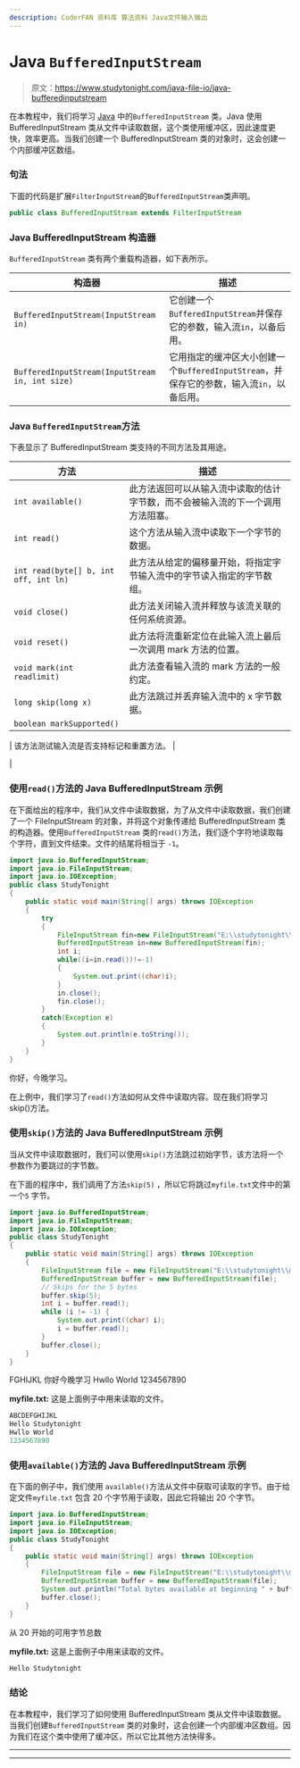 ```yaml
---
description: CoderFAN 资料库 算法资料 Java文件输入输出
---
```


# Java `BufferedInputStream`

> 原文：<https://www.studytonight.com/java-file-io/java-bufferedinputstream>

在本教程中，我们将学习 [Java](https://www.studytonight.com/java/) 中的``BufferedInputStream`` 类。Java 使用 BufferedInputStream 类从文件中读取数据，这个类使用缓冲区，因此速度更快，效率更高。当我们创建一个 BufferedInputStream 类的对象时，这会创建一个内部缓冲区数组。

### 句法

下面的代码是扩展`FilterInputStream`的`BufferedInputStream`类声明。

```java
public class BufferedInputStream extends FilterInputStream 
```

### Java BufferedInputStream 构造器

`BufferedInputStream` 类有两个重载构造器，如下表所示。

| 构造器 | 描述 |
| --- | --- |
| `BufferedInputStream(InputStream in)` | 它创建一个`BufferedInputStream`并保存它的参数，输入流`in`，以备后用。 |
| `BufferedInputStream(InputStream in, int size)` | 它用指定的缓冲区大小创建一个`BufferedInputStream`，并保存它的参数，输入流`in`，以备后用。 |

### Java `BufferedInputStream`方法

下表显示了 BufferedInputStream 类支持的不同方法及其用途。

| 方法 | 描述 |
| --- | --- |
| `int available()` | 此方法返回可以从输入流中读取的估计字节数，而不会被输入流的下一个调用方法阻塞。 |
| `int read()` | 这个方法从输入流中读取下一个字节的数据。 |
| `int read(byte[] b, int off, int ln)` | 此方法从给定的偏移量开始，将指定字节输入流中的字节读入指定的字节数组。 |
| `void close()` | 此方法关闭输入流并释放与该流关联的任何系统资源。 |
| `void reset()` | 此方法将流重新定位在此输入流上最后一次调用 mark 方法的位置。 |
| `void mark(int readlimit)` | 此方法查看输入流的 mark 方法的一般约定。 |
| `long skip(long x)` | 此方法跳过并丢弃输入流中的 x 字节数据。 |
| `boolean markSupported()` | 

&#124; 该方法测试输入流是否支持标记和重置方法。 &#124;

 |

### 使用`read()`方法的 Java BufferedInputStream 示例

在下面给出的程序中，我们从文件中读取数据，为了从文件中读取数据，我们创建了一个 FileInputStream 的对象，并将这个对象传递给 BufferedInputStream 类的构造器。使用`BufferedInputStream` 类的`read()`方法，我们逐个字符地读取每个字符，直到文件结束。文件的结尾将相当于 `-1`。

```java
import java.io.BufferedInputStream;
import java.io.FileInputStream;
import java.io.IOException;
public class StudyTonight 
{
	public static void main(String[] args) throws IOException 
	{  
		try
		{    
			FileInputStream fin=new FileInputStream("E:\\studytonight\\myfile.txt");    
			BufferedInputStream in=new BufferedInputStream(fin);    
			int i;    
			while((i=in.read())!=-1)
			{    
				System.out.print((char)i);    
			}    
			in.close();    
			fin.close();    
		}
		catch(Exception e)
		{
			System.out.println(e.toString());
		}    
	}  
}
```

你好，今晚学习。

在上例中，我们学习了`read()`方法如何从文件中读取内容。现在我们将学习 skip()方法。

### 使用`skip()`方法的 Java BufferedInputStream 示例

当从文件中读取数据时，我们可以使用`skip()`方法跳过初始字节，该方法将一个参数作为要跳过的字节数。

在下面的程序中，我们调用了方法`skip(5)` ，所以它将跳过`myfile.txt`文件中的第一个`5` 字节。

```java
import java.io.BufferedInputStream;
import java.io.FileInputStream;
import java.io.IOException;
public class StudyTonight 
{
	public static void main(String[] args) throws IOException 
	{ 
		FileInputStream file = new FileInputStream("E:\\studytonight\\myfile.txt");
		BufferedInputStream buffer = new BufferedInputStream(file);
		// Skips for the 5 bytes
		buffer.skip(5);
		int i = buffer.read();
		while (i != -1) {
			System.out.print((char) i);
			i = buffer.read();
		}
		buffer.close();
	}  
}
```

FGHIJKL
你好今晚学习
Hwllo World
1234567890

**myfile.txt:** 这是上面例子中用来读取的文件。

```java
ABCDEFGHIJKL
Hello Studytonight
Hwllo World
1234567890
```

### 使用`available()`方法的 Java BufferedInputStream 示例

在下面的例子中，我们使用 `available()`方法从文件中获取可读取的字节。由于给定文件`myfile.txt` 包含 20 个字节用于读取，因此它将输出 20 个字节。

```java
import java.io.BufferedInputStream;
import java.io.FileInputStream;
import java.io.IOException;
public class StudyTonight 
{
	public static void main(String[] args) throws IOException 
	{ 
        FileInputStream file = new FileInputStream("E:\\studytonight\\myfile.txt");        
        BufferedInputStream buffer = new BufferedInputStream(file);
        System.out.println("Total bytes available at beginning " + buffer.available());
        buffer.close();
	}  
}
```

从 20 开始的可用字节总数

**myfile.txt:** 这是上面例子中用来读取的文件。

```java
Hello Studytonight 
```

### 结论

在本教程中，我们学习了如何使用 BufferedInputStream 类从文件中读取数据。当我们创建`BufferedInputStream` 类的对象时，这会创建一个内部缓冲区数组。因为我们在这个类中使用了缓冲区，所以它比其他方法快得多。

* * *

* * *